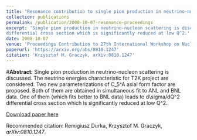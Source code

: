 ```yaml
---
title: "Resonance contribution to single pion production in neutrino-nucleon scattering"
collection: publications
permalink: /publication/2008-10-07-resonance-proceedings
excerpt: 'Single pion production in neutrino-nucleon scattering is discussed. The neutrino energies characteristic for T2K project are considered. Two new parameterizations of C_5^A axial form factor are proposed. Both of them are obtained in simultaneous fit to ANL and BNL data. One of them (which fits better to BNL data) leads to d\sigma/dQ^2 
differential cross section which is significantly reduced at low Q^2.'
date: 2008-10-07
venue: 'Proceedings Contribution to 27th International Workshop on Nuclear Theory (IWNT 2008), 23-28 June 2008. Rila Mountains, Bulgaria'
paperurl: 'https://arxiv.org/abs/0810.1247'
citation: 'Krzysztof M. Graczyk, arXiv:0810.1247'
---
```

#__Abstract:__ Single pion production in neutrino-nucleon scattering is discussed. The neutrino energies characteristic for T2K project are considered. Two new parameterizations of C_5^A axial form factor are proposed. Both of them are obtained in simultaneous fit to ANL and BNL data. One of them (which fits better to BNL data) leads to d\sigma/dQ^2 
differential cross section which is significantly reduced at low Q^2.

[Download paper here](https://arxiv.org/pdf/0810.1247)

Recommended citation: Remigiusz Durka, Krzysztof M. Graczyk, <i>arXiv:0810.1247</i>.
